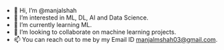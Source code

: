 - 👋 Hi, I’m @manjalshah
- 👀 I’m interested in ML, DL, AI and Data Science.
- 🌱 I’m currently learning ML.
- 💞️ I’m looking to collaborate on machine learning projects.
- 📫 You can reach out to me by my Email ID manjalmshah03@gmail.com.

<!---
manjalshah/manjalshah is a ✨ special ✨ repository because its `README.md` (this file) appears on your GitHub profile.
You can click the Preview link to take a look at your changes.
--->
